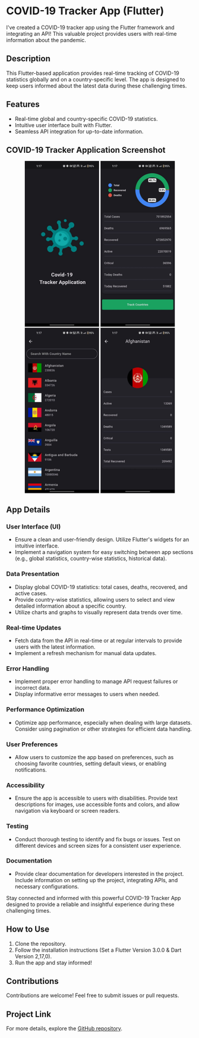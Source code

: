 # COVID-19 Tracker App (Flutter)
I've  created a COVID-19 tracker app using the Flutter framework and integrating an API! This valuable project provides users with real-time information about the pandemic.

## Description
This Flutter-based application provides real-time tracking of COVID-19 statistics globally and on a
country-specific level. The app is designed to keep users informed about the latest data during
these challenging times.

## Features
- Real-time global and country-specific COVID-19 statistics.
- Intuitive user interface built with Flutter.
- Seamless API integration for up-to-date information.

## COVID-19 Tracker Application Screenshot

[//]: # (![SplashScreen]&#40;screenshot/photo_6143361061324176172_y.jpg&#41;)

[//]: # (![HomeScreen]&#40;screenshot/photo_6143361061324176173_y.jpg&#41;)

[//]: # (![SearchScreen]&#40;screenshot/photo_6143361061324176171_y.jpg&#41;)

[//]: # (![DetailsScreen]&#40;screenshot/photo_6143361061324176175_y.jpg&#41;)

<p align="center">
    <img src="https://github.com/official-shashi/Covid-19-Tracker-App/blob/9e64c8369d2f063828dd6a01fcde8b18a3c55a29/screenshot/SplashScreen.jpg" alt="Splash Screen" width="200"/>
    <img src="https://github.com/official-shashi/Covid-19-Tracker-App/blob/9e64c8369d2f063828dd6a01fcde8b18a3c55a29/screenshot/HomeScreen.jpg" alt="Home Screen" width="200"/>
    <img src="https://github.com/official-shashi/Covid-19-Tracker-App/blob/9e64c8369d2f063828dd6a01fcde8b18a3c55a29/screenshot/SearchScreen.jpg" alt="Search Screen" width="200"/>
    <img src="https://github.com/official-shashi/Covid-19-Tracker-App/blob/9e64c8369d2f063828dd6a01fcde8b18a3c55a29/screenshot/DeatilsScreen.jpg" alt="Details Screen" width="200"/>
</p>

## App Details
### User Interface (UI)
- Ensure a clean and user-friendly design. Utilize Flutter's widgets for an intuitive interface.
- Implement a navigation system for easy switching between app sections (e.g., global statistics,
  country-wise statistics, historical data).

### Data Presentation
- Display global COVID-19 statistics: total cases, deaths, recovered, and active cases.
- Provide country-wise statistics, allowing users to select and view detailed information about a
  specific country.
- Utilize charts and graphs to visually represent data trends over time.

### Real-time Updates
- Fetch data from the API in real-time or at regular intervals to provide users with the latest
  information.
- Implement a refresh mechanism for manual data updates.

### Error Handling
- Implement proper error handling to manage API request failures or incorrect data.
- Display informative error messages to users when needed.

### Performance Optimization
- Optimize app performance, especially when dealing with large datasets. Consider using pagination
  or other strategies for efficient data handling.

### User Preferences
- Allow users to customize the app based on preferences, such as choosing favorite countries,
  setting default views, or enabling notifications.

### Accessibility
- Ensure the app is accessible to users with disabilities. Provide text descriptions for images, use
  accessible fonts and colors, and allow navigation via keyboard or screen readers.

### Testing
- Conduct thorough testing to identify and fix bugs or issues. Test on different devices and screen
  sizes for a consistent user experience.

### Documentation
- Provide clear documentation for developers interested in the project. Include information on
  setting up the project, integrating APIs, and necessary configurations.

Stay connected and informed with this powerful COVID-19 Tracker App designed to provide a reliable
and insightful experience during these challenging times.

## How to Use
1. Clone the repository.
2. Follow the installation instructions (Set a Flutter Version 3.0.0   &   Dart Version 2,17,0).
3. Run the app and stay informed!

## Contributions
Contributions are welcome! Feel free to submit issues or pull requests.

## Project Link
For more details, explore the [GitHub repository](https://github.com/official-shashi/Covid-19-Tracker-App).

